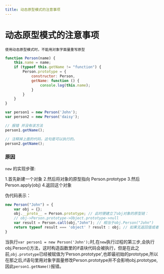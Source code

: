 ```yaml
---
title: 动态原型模式的注意事项
---
```


# 动态原型模式的注意事项

`使用动态原型模式时，不能用对象字面量重写原型`

```javascript
function Person(name) {
    this.name = name;
    if (typeof this.getName != "function") {
        Person.prototype = {
            constructor: Person,
            getName: function () {
                console.log(this.name);
            }
        }
    }
}

var person1 = new Person('John');
var person2 = new Person('daisy');

// 报错 并没有该方法
person1.getName();

// 注释掉上面的代码，这句是可以执行的。
person2.getName();
```

### 原因

`new` 的实现步骤:

1.首先新建一个对象
2.然后将对象的原型指向 Person.prototype
3.然后 Person.apply(obj)
4.返回这个对象

伪代码表示：

```javascript
new Person("John") = {
    var obj = {};
    obj.__proto__ = Person.prototype; // 此时便建立了obj对象的原型链：
    // obj->Person.prototype->Object.prototype->null
    var result = Person.call(obj,"John"); // 相当于obj.Person("John")
    return typeof result === 'object' ? result : obj; // 如果无返回值或者返回一个非对象值，则将obj返回作为新对象
}
```

当执行`var person1 = new Person('John');`时,在`new`执行过程的第三步,会执行obj.Person()方法，这时构造函数里的if语块代码会被执行，但是在此之前,`obj.prototype`已经被赋值为'Person.prototype',也即最初始的prototype,所以在那之后,if语句里用对象字面量修改Person.prototype并不会影响obj.prototype,因此`person1.getName()`报错。
